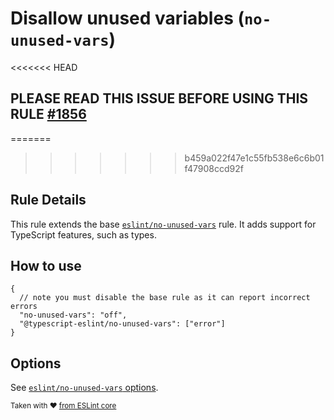 # Disallow unused variables (`no-unused-vars`)

<<<<<<< HEAD
## PLEASE READ THIS ISSUE BEFORE USING THIS RULE [#1856](https://github.com/typescript-eslint/typescript-eslint/issues/1856)

=======
>>>>>>> b459a022f47e1c55fb538e6c6b01f47908ccd92f
## Rule Details

This rule extends the base [`eslint/no-unused-vars`](https://eslint.org/docs/rules/no-unused-vars) rule.
It adds support for TypeScript features, such as types.

## How to use

```jsonc
{
  // note you must disable the base rule as it can report incorrect errors
  "no-unused-vars": "off",
  "@typescript-eslint/no-unused-vars": ["error"]
}
```

## Options

See [`eslint/no-unused-vars` options](https://eslint.org/docs/rules/no-unused-vars#options).

<sup>Taken with ❤️ [from ESLint core](https://github.com/eslint/eslint/blob/master/docs/rules/no-unused-vars.md)</sup>
